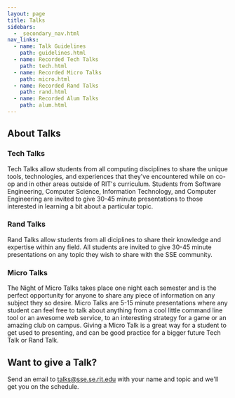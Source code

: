 ```yaml
---
layout: page
title: Talks
sidebars:
  - _secondary_nav.html
nav_links:
  - name: Talk Guidelines
    path: guidelines.html
  - name: Recorded Tech Talks
    path: tech.html
  - name: Recorded Micro Talks
    path: micro.html
  - name: Recorded Rand Talks
    path: rand.html
  - name: Recorded Alum Talks
    path: alum.html
---
```


## About Talks

### Tech Talks
Tech Talks allow students from all computing disciplines to share the unique tools, technologies, and experiences that they've encountered while on co-op and in other areas outside of RIT's curriculum. Students from Software Engineering, Computer Science, Information Technology, and Computer Engineering are invited to give 30-45 minute presentations to those interested in learning a bit about a particular topic.

### Rand Talks
Rand Talks allow students from all diciplines to share their knowledge and expertise within any field. All students are invited to give 30-45 minute presentations on any topic they wish to share with the SSE community.

### Micro Talks
The Night of Micro Talks takes place one night each semester and is the perfect opportunity for anyone to share any piece of information on any subject they so desire. Micro Talks are 5-15 minute presentations where any student can feel free to talk about anything from a cool little command line tool or an awesome web service, to an interesting strategy for a game or an amazing club on campus. Giving a Micro Talk is a great way for a student to get used to presenting, and can be good practice for a bigger future Tech Talk or Rand Talk.


## Want to give a Talk?

Send an email to <talks@sse.se.rit.edu> with your name and topic and we'll get you on the schedule.